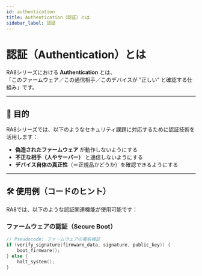 ```yaml
---
id: authentication
title: Authentication（認証）とは
sidebar_label: 認証
---
```


# 認証（Authentication）とは

RA8シリーズにおける **Authentication** とは、  
「このファームウェア／この通信相手／このデバイスが “正しい” と確認する仕組み」です。

---

## 🔑 目的

RA8シリーズでは、以下のようなセキュリティ課題に対応するために認証技術を活用します：

- **偽造されたファームウェア** が動作しないようにする  
- **不正な相手（人やサーバー）** と通信しないようにする  
- **デバイス自体の真正性**（＝正規品かどうか）を確認できるようにする  

---

## 🛠 使用例（コードのヒント）

RA8では、以下のような認証関連機能が使用可能です：

### ファームウェアの認証（Secure Boot）

```c
// Pseudocode: ファームウェアの署名検証
if (verify_signature(firmware_data, signature, public_key)) {
    boot_firmware();
} else {
    halt_system();
}